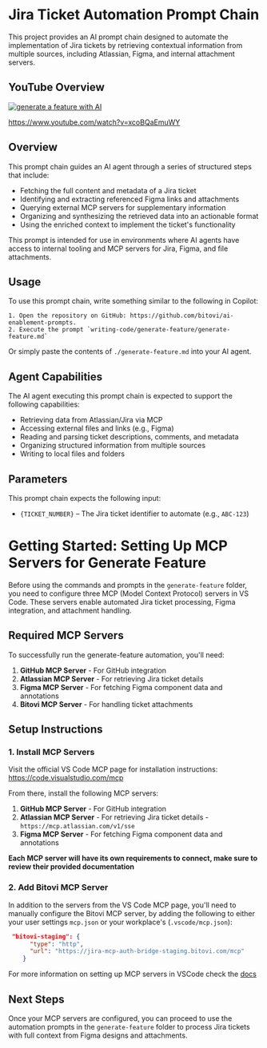# Jira Ticket Automation Prompt Chain

This project provides an AI prompt chain designed to automate the implementation of Jira tickets by retrieving contextual information from multiple sources, including Atlassian, Figma, and internal attachment servers.

## YouTube Overview

[![generate a feature with AI](https://www.bitovi.com/hubfs/thumbnail-play-small.png)](https://www.youtube.com/watch?v=xcoBQaEmuWY)

https://www.youtube.com/watch?v=xcoBQaEmuWY

## Overview

This prompt chain guides an AI agent through a series of structured steps that include:

- Fetching the full content and metadata of a Jira ticket
- Identifying and extracting referenced Figma links and attachments
- Querying external MCP servers for supplementary information
- Organizing and synthesizing the retrieved data into an actionable format
- Using the enriched context to implement the ticket's functionality

This prompt is intended for use in environments where AI agents have access to internal tooling and MCP servers for Jira, Figma, and file attachments.

## Usage

To use this prompt chain, write something similar to the following in Copilot:

```
1. Open the repository on GitHub: https://github.com/bitovi/ai-enablement-prompts.
2. Execute the prompt `writing-code/generate-feature/generate-feature.md`
```

Or simply paste the contents of `./generate-feature.md` into your AI agent.

## Agent Capabilities

The AI agent executing this prompt chain is expected to support the following capabilities:

- Retrieving data from Atlassian/Jira via MCP
- Accessing external files and links (e.g., Figma)
- Reading and parsing ticket descriptions, comments, and metadata
- Organizing structured information from multiple sources
- Writing to local files and folders

## Parameters

This prompt chain expects the following input:

- `{TICKET_NUMBER}` – The Jira ticket identifier to automate (e.g., `ABC-123`)

# Getting Started: Setting Up MCP Servers for Generate Feature

Before using the commands and prompts in the `generate-feature` folder, you need to configure three MCP (Model Context Protocol) servers in VS Code. These servers enable automated Jira ticket processing, Figma integration, and attachment handling.

## Required MCP Servers

To successfully run the generate-feature automation, you'll need:

1. **GitHub MCP Server** - For GitHub integration
2. **Atlassian MCP Server** - For retrieving Jira ticket details
3. **Figma MCP Server** - For fetching Figma component data and annotations
4. **Bitovi MCP Server** - For handling ticket attachments

## Setup Instructions

### 1. Install MCP Servers

Visit the official VS Code MCP page for installation instructions: https://code.visualstudio.com/mcp

From there, install the following MCP servers:

1. **GitHub MCP Server** - For GitHub integration
2. **Atlassian MCP Server** - For retrieving Jira ticket details - `https://mcp.atlassian.com/v1/sse`
3. **Figma MCP Server** - For fetching Figma component data and annotations

**Each MCP server will have its own requirements to connect, make sure to review their provided documentation**

### 2. Add Bitovi MCP Server

In addition to the servers from the VS Code MCP page, you'll need to manually configure the Bitovi MCP server, by adding the following to either your user settings `mcp.json` or your workplace's (`.vscode/mcp.json`):

```json
 "bitovi-staging": {
      "type": "http",
      "url": "https://jira-mcp-auth-bridge-staging.bitovi.com/mcp"
    }
```

For more information on setting up MCP servers in VSCode check the [docs](https://code.visualstudio.com/docs/copilot/chat/mcp-servers)

## Next Steps

Once your MCP servers are configured, you can proceed to use the automation prompts in the `generate-feature` folder to process Jira tickets with full context from Figma designs and attachments.
